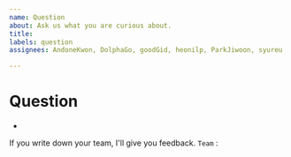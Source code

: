 ```yaml
---
name: Question
about: Ask us what you are curious about.
title: 
labels: question
assignees: AndoneKwon, DolphaGo, goodGid, heonilp, ParkJiwoon, syureu

---
```


# Question
-


If you write down your team, I'll give you feedback.
`Team` :
